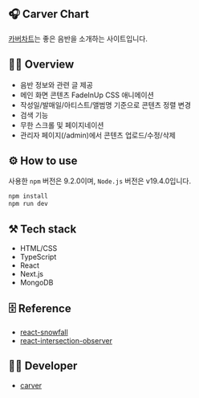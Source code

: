 ## 🎧 Carver Chart

[카버차트](https://music.divdivdiv.com)는 좋은 음반을 소개하는 사이트입니다.

## 🧚‍♂️ Overview

- 음반 정보와 관련 글 제공
- 메인 화면 콘텐츠 FadeInUp CSS 애니메이션
- 작성일/발매일/아티스트/앨범명 기준으로 콘텐츠 정렬 변경
- 검색 기능
- 무한 스크롤 및 페이지네이션
- 관리자 페이지(/admin)에서 콘텐츠 업로드/수정/삭제

## ⚙️ How to use

사용한 `npm` 버전은 9.2.0이며, `Node.js` 버전은 v19.4.0입니다.

```bash
npm install
npm run dev
```

## ⚒️ Tech stack

- HTML/CSS
- TypeScript
- React
- Next.js
- MongoDB

## 🗄️ Reference

- [react-snowfall](https://www.npmjs.com/package/react-snowfall)
- [react-intersection-observer](https://www.npmjs.com/package/react-intersection-observer)

## 👨‍💻 Developer

- [carver](https://github.com/minumsa)
